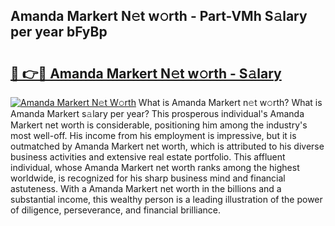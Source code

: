 ## Amanda Markert N𝚎t w𝚘rth - Part-VMh S𝚊lary per year bFyBp

# <h2><a href="http://gc585t.nevu.top/?p=Amanda+Markert">🔗 👉🔴 Amanda Markert N𝚎t w𝚘rth - S𝚊lary</a></h2>

[![Amanda Markert N𝚎t W𝚘rth](https://i.imgur.com/Oavwk0R.jpeg)](http://gc585t.nevu.top/?p=Amanda+Markert)
What is Amanda Markert n𝚎t w𝚘rth? What is Amanda Markert s𝚊lary per year?
This prosperous individual's Amanda Markert net worth is considerable, positioning him among the industry's most well-off. His income from his employment is impressive, but it is outmatched by Amanda Markert net worth, which is attributed to his diverse business activities and extensive real estate portfolio. This affluent individual, whose Amanda Markert net worth ranks among the highest worldwide, is recognized for his sharp business mind and financial astuteness. With a Amanda Markert net worth in the billions and a substantial income, this wealthy person is a leading illustration of the power of diligence, perseverance, and financial brilliance.

